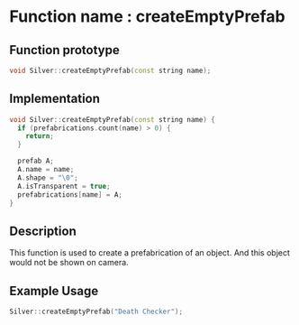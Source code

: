# Function name : createEmptyPrefab

## Function prototype

```cpp
void Silver::createEmptyPrefab(const string name);
```

## Implementation

```cpp
void Silver::createEmptyPrefab(const string name) {
  if (prefabrications.count(name) > 0) {
    return;
  }

  prefab A;
  A.name = name;
  A.shape = "\0";
  A.isTransparent = true;
  prefabrications[name] = A;
}
```

## Description
This function is used to create a prefabrication of an object. And this object would not be shown on camera.

## Example Usage
```cpp
Silver::createEmptyPrefab("Death Checker");
```
